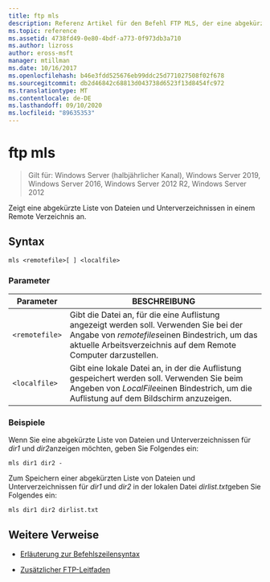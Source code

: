 ```yaml
---
title: ftp mls
description: Referenz Artikel für den Befehl FTP MLS, der eine abgekürzte Liste von Dateien und Unterverzeichnissen in einem Remote Verzeichnis anzeigt.
ms.topic: reference
ms.assetid: 4738fd49-0e80-4bdf-a773-0f973db3a710
ms.author: lizross
author: eross-msft
manager: mtillman
ms.date: 10/16/2017
ms.openlocfilehash: b46e3fdd525676eb99ddc25d771027508f02f678
ms.sourcegitcommit: db2d46842c68813d043738d6523f13d8454fc972
ms.translationtype: MT
ms.contentlocale: de-DE
ms.lasthandoff: 09/10/2020
ms.locfileid: "89635353"
---
```

# <a name="ftp-mls"></a>ftp mls

> Gilt für: Windows Server (halbjährlicher Kanal), Windows Server 2019, Windows Server 2016, Windows Server 2012 R2, Windows Server 2012

Zeigt eine abgekürzte Liste von Dateien und Unterverzeichnissen in einem Remote Verzeichnis an.

## <a name="syntax"></a>Syntax

```
mls <remotefile>[ ] <localfile>
```

### <a name="parameters"></a>Parameter

| Parameter | BESCHREIBUNG |
| --------- | ----------- |
| `<remotefile>` | Gibt die Datei an, für die eine Auflistung angezeigt werden soll. Verwenden Sie bei der Angabe von *remotefiles*einen Bindestrich, um das aktuelle Arbeitsverzeichnis auf dem Remote Computer darzustellen. |
| `<localfile>` | Gibt eine lokale Datei an, in der die Auflistung gespeichert werden soll. Verwenden Sie beim Angeben von *LocalFile*einen Bindestrich, um die Auflistung auf dem Bildschirm anzuzeigen. |

### <a name="examples"></a>Beispiele

Wenn Sie eine abgekürzte Liste von Dateien und Unterverzeichnissen für *dir1* und *dir2*anzeigen möchten, geben Sie Folgendes ein:

```
mls dir1 dir2 -
```

Zum Speichern einer abgekürzten Liste von Dateien und Unterverzeichnissen für *dir1* und *dir2* in der lokalen Datei *dirlist.txt*geben Sie Folgendes ein:

```
mls dir1 dir2 dirlist.txt
```

## <a name="additional-references"></a>Weitere Verweise

- [Erläuterung zur Befehlszeilensyntax](command-line-syntax-key.md)

- [Zusätzlicher FTP-Leitfaden](/previous-versions/orphan-topics/ws.10/cc756013(v=ws.10))
